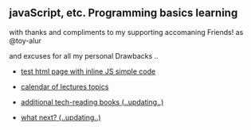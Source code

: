 ## javaScript, etc. Programming basics learning 

with thanks and compliments to my supporting accomaning Friends! as @toy-alur 

and excuses for all my personal Drawbacks ..

- [test html page with inline JS simple code](inn.html) 

- [calendar of lectures topics](schedule-2018.md)

- [additional tech-reading books (..updating..)](add-reading.md)

- [what next? (..updating..)](w_n_.md)

